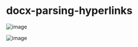 # docx-parsing-hyperlinks

![image](https://user-images.githubusercontent.com/65168751/200139629-db45462e-2117-4800-9b99-456aeaff5d99.png)


![image](https://user-images.githubusercontent.com/65168751/200139651-16c562fd-c6d9-4af1-9617-ea4418f6c35a.png)

